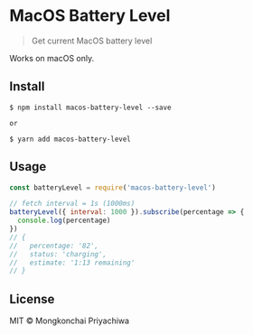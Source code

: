 # MacOS Battery Level

> Get current MacOS battery level

Works on macOS only.

## Install
```
$ npm install macos-battery-level --save

or

$ yarn add macos-battery-level
```

## Usage
```js
const batteryLevel = require('macos-battery-level')

// fetch interval = 1s (1000ms)
batteryLevel({ interval: 1000 }).subscribe(percentage => {
  console.log(percentage)
})
// { 
//   percentage: '82',
//   status: 'charging',
//   estimate: '1:13 remaining' 
// }
```

## License
MIT © Mongkonchai Priyachiwa
